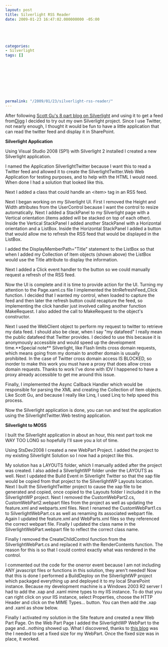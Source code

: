 ```yaml
---
layout: post
title: Silverlight RSS Reader
date: 2009-01-23 16:47:02.000000000 -05:00





categories:
- Silverlight
tags: []

  


  
  
  
  
  
permalink: "/2009/01/23/silverlight-rss-reader/"
---
```

After following [Scott Gu's 8 part blog on Silverlight](http://weblogs.asp.net/scottgu/pages/silverlight-2-end-to-end-tutorial-building-a-digg-search-client.aspx) and using it to get a feed from[Digg](http://www.digg.com) I decided to try out my own Silverlight project. Since I use Twitter, not nearly enough, I thought it would be fun to have a little application that can read the twitter feed and display it in SharePoint.

**Silverlight Application**

Using Visual Studio 2008 (SP1) with Silverlight 2 installed I created a new Silverlight application.

I named the Application SilverlightTwitter because I want this to read a Twitter feed and allowed it to create the SilverlightTwitter.Web Web Application for testing purposes, and to help with the HTML I would need. When done I had a solution that looked like this.

Next I added a class that could handle an \<item\> tag in an RSS feed.

Next I began working on my Silverlight UI. First I removed the Height and Width attributes from the UserControl because I want the control to resize automatically. Next I added a StackPanel to my Silverlight page with a Vertical orientation (items added will be stacked on top of each other). Inside the Vertical StackPanel I added another StackPanel with a Horizontal orientation and a ListBox. Inside the Horizontal StackPanel I added a button that would allow me to refresh the RSS feed that would be displayed in the ListBox.

I added the DisplayMemberPath="Title" statement to the ListBox so that when I added my Collection of Item objects (shown above) the ListBox would use the Title attribute to display the information.

Next I added a Click event handler to the button so we could manually request a refresh of the RSS feed.

Now the UI is complete and it is time to provide action for the UI. Turning my attention to the Page.xaml.cs file I implemented the btnRefreshFeed\_Click function. I decided that I wanted my control, when loaded to capture the feed and then later the refresh button could recapture the feed, so implementing the click handler just involved calling another function MakeRequest. I also added the call to MakeRequest to the object's constructor.

Next I used the WebClient object to perform my request to twitter to retrieve my data feed. I should also be clear, when I say "my datafeed" I really mean the public datafeed that Twitter provides. I decided to use this because it is anonymously accessible and would speed up the development time.\*\*Special note\*\* Silverlight, like Flash limits cross domain requests, which means going from my domain to another domain is usually prohibited. In the case of Twitter cross domain access IS BLOCKED, so inorder to make this work you must have a proxy that does allow cross domain requests. Thanks to work I've done with IDV I happened to have a proxy already accessible to get me around this issue.

Finally, I implemented the Async Callback Handler which would be responsible for parsing the XML and creating the Collection of Item objects. Like Scott Gu, and because I really like Linq, I used Linq to help speed this process.

Now the Silverlight application is done, you can run and test the application using the SilverlightTwitter.Web testing application.

**Silverlight to MOSS**

I built the Silverlight application in about an hour, this next part took me WAY TOO LONG so hopefully I'll save you a lot of time.

Using StsDev2008 I created a new WebPart Project. I added the project to my existing Silverlight Solution so I now had a project like this.

My solution has a LAYOUTS folder, which I manually added after the project was created. I also added a SilverlightWP folder under the LAYOUTS as well. Next I updated the Build Event in Silverlight Twitter so that the xap file would be copied from that project to the SilverlightWP Layouts location. Next I built the SilverlightTwitter project to cause the xap file to be generated and copied, once copied to the Layouts folder I included it in the SilverlightWP project. Next I removed the CustomWebPart2.cs, CustomWebPart2.webpart files from the project as well as updating the feature.xml and webparts.xml files. Next I renamed the CustomWebPart1.cs to SilverlightWebPart.cs as well as renaming its associated webpart file. Again I updated the feature.xml and WebParts.xml files so they referenced the correct webpart file. Finally I updated the class name in the SilverlightWebPart.webpart file to reflect the correct class name.

Finally I removed the CreateChildControl function from the SilverlightWebPart.cs and replaced it with the RenderContents function. The reason for this is so that I could control exactly what was rendered in the control.

I commented out the code for the onerror event because I am not including ANY javascript files or functions in this solution, they aren't needed! Now that this is done I performed a BuildDeploy on the SilverlightWP project which packaged everything up and deployed it to my local SharePoint instance. Because my development machine is a Windows 2003 R2 server I had to add the .xap and .xaml mime types to my IIS instance. To do that you can right click on your IIS instance, select Properties, choose the HTTP Header and click on the MIME Types… button. You can then add the .xap and .xaml as show below.

Finally I activated my solution in the Site feature and created a new Web Part Page. On the Web Part Page I added the SilverlightWP WebPart to the page and…nothing showed up. What I discovered, thanks to [this blog](http://sharethelearning.blogspot.com/2008/11/silverlight-in-content-editor-web-part.html) was the I needed to set a fixed size for my WebPart. Once the fixed size was in place, it worked.

